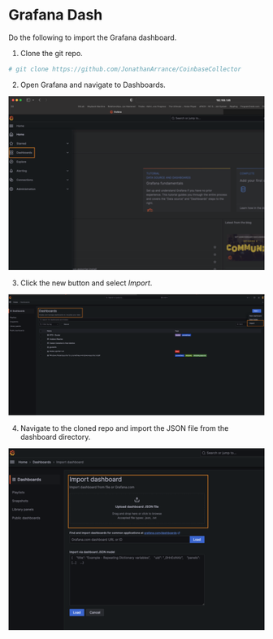 # Grafana Dash

Do the following to import the Grafana dashboard.

1. Clone the git repo.

```bash
# git clone https://github.com/JonathanArrance/CoinbaseCollector
```

2. Open Grafana and navigate to Dashboards.

<img src="../Images/menu.png">

3. Click the new button and select *Import*.

<img src="../Images/dashboards.png">

4. Navigate to the cloned repo and import the JSON file from the dashboard directory.

<img src="../Images/import_json.png">